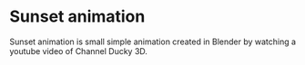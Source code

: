 # Sunset animation
 Sunset animation is small simple animation created in Blender by watching a youtube video of Channel Ducky 3D.

